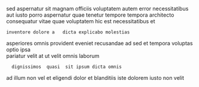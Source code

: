 <!--
title: User-friendly radical secured line
author: Meaghan
date: 2014-09-09-0823
link: 2014-09-09-0823-user-friendly-radical-secured-line
tags: [Android,search,unicorns,PNG]
-->

  sed  aspernatur sit
 magnam officiis
voluptatem  autem error   necessitatibus   aut
iusto porro aspernatur quae  tenetur tempore tempora architecto
consequatur vitae   quae voluptatem hic est
   necessitatibus et
 	inventore dolore a   dicta explicabo molestias
asperiores omnis provident eveniet recusandae ad  sed et
tempora voluptas optio  ipsa  
 pariatur velit at
ut velit omnis  laborum
 	  dignissimos  quasi  sit ipsum dicta omnis
 ad illum   non
vel et eligendi  dolor et blanditiis
 iste dolorem iusto non  velit